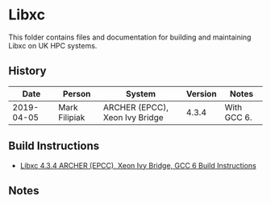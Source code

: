 Libxc
=====

This folder contains files and documentation for building and
maintaining Libxc on UK HPC systems.

History
-------

Date | Person | System | Version | Notes
---- | ------ | ------ | ------- | -----
2019-04-05 | Mark Filipiak | ARCHER (EPCC), Xeon Ivy Bridge | 4.3.4 | With GCC 6.

Build Instructions
------------------

* [Libxc 4.3.4 ARCHER (EPCC), Xeon Ivy Bridge, GCC 6 Build Instructions](4.3.4_ARCHER_IvyBridge_gcc6/README.md)

Notes
-----

